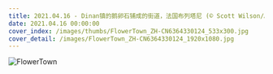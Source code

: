 ```yaml
---
title: 2021.04.16 - Dinan镇的鹅卵石铺成的街道，法国布列塔尼 (© Scott Wilson/Alamy)
date: 2021.04.16 00:00:00
cover_index: /images/thumbs/FlowerTown_ZH-CN6364330124_533x300.jpg
cover_detail: /images/FlowerTown_ZH-CN6364330124_1920x1080.jpg
---
```


![FlowerTown](/images/FlowerTown_ZH-CN6364330124_1920x1080.jpg)
